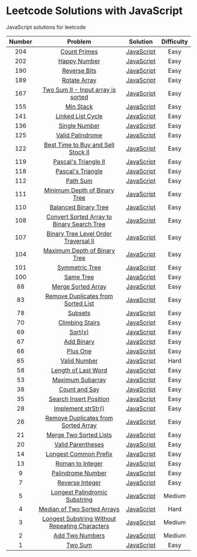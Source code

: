 # Leetcode Solutions with JavaScript

JavaScript solutions for leetcode

| Number |                 Problem                  |                 Solution                 | Difficulty |
| :----: | :--------------------------------------: | :--------------------------------------: | :--------: |
|  204   | [Count Primes](https://leetcode.com/problems/count-primes/description/) | [JavaScript](https://github.com/calabash519/leetcode/blob/master/solution/countPrimes.js) |    Easy    |
|  202   | [Happy Number](https://leetcode.com/problems/happy-number/description/) | [JavaScript](https://github.com/calabash519/leetcode/blob/master/solution/happyNumber.js) |    Easy    |
|  190   | [Reverse Bits](https://leetcode.com/problems/reverse-bits/description/) | [JavaScript](https://github.com/calabash519/leetcode/blob/master/solution/reverseBits.js) |    Easy    |
|  189   | [Rotate Array](https://leetcode.com/problems/rotate-array/tabs/description) | [JavaScript](https://github.com/calabash519/leetcode/blob/master/solution/rotateArray.js) |    Easy    |
|  167   | [Two Sum II - Input array is sorted](https://leetcode.com/problems/two-sum-ii-input-array-is-sorted/#/description) | [JavaScript](https://github.com/calabash519/leetcode/blob/master/solution/Two%20Sum%20II%20Input%20array%20is%20sorted.js) |    Easy    |
|  155   | [Min Stack](https://leetcode.com/problems/min-stack/) | [JavaScript](https://github.com/calabash519/leetcode/blob/master/solution/minStack.js) |    Easy    |
|  141   | [Linked List Cycle](https://leetcode.com/problems/linked-list-cycle/) | [JavaScript](https://github.com/calabash519/leetcode/blob/master/solution/linkedListCycle.js) |    Easy    |
|  136   | [Single Number](https://leetcode.com/problems/single-number/) | [JavaScript](https://github.com/calabash519/leetcode/blob/master/solution/singleNumber.js) |    Easy    |
|  125   | [Valid Palindrome](https://leetcode.com/problems/valid-palindrome/) | [JavaScript](https://github.com/calabash519/leetcode/blob/master/solution/validPalindrome.js) |    Easy    |
|  122   | [Best Time to Buy and Sell Stock II](https://leetcode.com/problems/best-time-to-buy-and-sell-stock-ii/) | [JavaScript](https://github.com/calabash519/leetcode/blob/master/solution/bestTimeToBuyAndSellStockII.js) |    Easy    |
|  119   | [Pascal's Triangle II](https://leetcode.com/problems/pascals-triangle-ii/) | [JavaScript](https://github.com/calabash519/leetcode/blob/master/solution/pascal'sTriangleII.js) |    Easy    |
|  118   | [Pascal's Triangle](https://leetcode.com/problems/pascals-triangle/) | [JavaScript](https://github.com/calabash519/leetcode/blob/master/solution/pascal'sTriangle.js) |    Easy    |
|  112   | [Path Sum](https://leetcode.com/problems/path-sum/) | [JavaScript](https://github.com/calabash519/leetcode/blob/master/solution/pathSum.js) |    Easy    |
|  111   | [Minimum Depth of Binary Tree](https://leetcode.com/problems/minimum-depth-of-binary-tree/) | [JavaScript](https://github.com/calabash519/leetcode/blob/master/solution/maximumDepthofBinaryTree.js) |    Easy    |
|  110   | [Balanced Binary Tree](https://leetcode.com/problems/balanced-binary-tree/) | [JavaScript](https://github.com/calabash519/leetcode/blob/master/solution/balancedBinaryTree.js) |    Easy    |
|  108   | [Convert Sorted Array to Binary Search Tree](https://leetcode.com/problems/convert-sorted-array-to-binary-search-tree/) | [JavaScript](https://github.com/calabash519/leetcode/blob/master/solution/convertSortedArrayToBinarySearchTree.js) |    Easy    |
|  107   | [Binary Tree Level Order Traversal II](https://leetcode.com/problems/binary-tree-level-order-traversal-ii/) | [JavaScript](https://github.com/calabash519/leetcode/blob/master/solution/binaryTreeLevelOrderTraversalII.js) |    Easy    |
|  104   | [Maximum Depth of Binary Tree](https://leetcode.com/problems/maximum-depth-of-binary-tree/) | [JavaScript](https://github.com/calabash519/leetcode/blob/master/solution/maximumDepthofBinaryTree.js) |    Easy    |
|  101   | [Symmetric Tree](https://leetcode.com/problems/symmetric-tree/) | [JavaScript](https://github.com/calabash519/leetcode/blob/master/solution/symmetricTree.js) |    Easy    |
|  100   | [Same Tree](https://leetcode.com/problems/same-tree/) | [JavaScript](https://github.com/calabash519/leetcode/blob/master/solution/sameTree.js) |    Easy    |
|   88   | [Merge Sorted Array](https://leetcode.com/problems/merge-sorted-array/) | [JavaScript](https://github.com/calabash519/leetcode/blob/master/solution/mergeSortedArray.js) |    Easy    |
|   83   | [Remove Duplicates from Sorted List](https://leetcode.com/problems/remove-duplicates-from-sorted-list/) | [JavaScript](https://github.com/calabash519/leetcode/blob/master/solution/removeDuplicatesfromSortedList.js) |    Easy    |
|   78   | [Subsets](https://leetcode.com/problems/subsets/description/) | [JavaScript](https://github.com/calabash519/leetcode/blob/master/solution/Subsets.js) |    Easy    |
|   70   | [Climbing Stairs](https://leetcode.com/problems/climbing-stairs/) | [JavaScript](https://github.com/calabash519/leetcode/blob/master/solution/climbingStairs.js) |    Easy    |
|   69   | [Sqrt(x)](https://leetcode.com/problems/sqrtx/) | [JavaScript](https://github.com/calabash519/leetcode/blob/master/solution/sqrt(x).js) |    Easy    |
|   67   | [Add Binary](https://leetcode.com/problems/add-binary/) | [JavaScript](https://github.com/calabash519/leetcode/blob/master/solution/addBinary.js) |    Easy    |
|   66   | [Plus One](https://leetcode.com/problems/plus-one/) | [JavaScript](https://github.com/calabash519/leetcode/blob/master/solution/plusOne.js) |    Easy    |
|   65   | [Valid Number](https://leetcode.com/problems/valid-number/) | [JavaScript](https://github.com/calabash519/leetcode/blob/master/solution/validNumber.js) |    Hard    |
|   58   | [Length of Last Word](https://leetcode.com/problems/length-of-last-word/) | [JavaScript](https://github.com/calabash519/leetcode/blob/master/solution/lengthOfLastWord.js) |    Easy    |
|   53   | [Maximum Subarray](https://leetcode.com/problems/maximum-subarray/) | [JavaScript](https://github.com/calabash519/leetcode/blob/master/solution/maximumSubarray.js) |    Easy    |
|   38   | [Count and Say](https://leetcode.com/problems/count-and-say/) | [JavaScript](https://github.com/calabash519/leetcode/blob/master/solution/countAndSay.js) |    Easy    |
|   35   | [Search Insert Position](https://leetcode.com/problems/search-insert-position/) | [JavaScript](https://github.com/calabash519/leetcode/blob/master/solution/searchInsertPosition.js) |    Easy    |
|   28   | [Implement strStr()](https://leetcode.com/problems/implement-strstr/) | [JavaScript](https://github.com/calabash519/leetcode/blob/master/solution/implements_strStr().js) |    Easy    |
|   26   | [Remove Duplicates from Sorted Array](https://leetcode.com/problems/remove-duplicates-from-sorted-array/) | [JavaScript](https://github.com/calabash519/leetcode/blob/master/solution/removeDuplicatesfromSortedArray.js) |    Easy    |
|   21   | [Merge Two Sorted Lists](https://leetcode.com/problems/merge-two-sorted-lists/) | [JavaScript](https://github.com/calabash519/leetcode/blob/master/solution/mergeTwoSortedLists.js) |    Easy    |
|   20   | [Valid Parentheses](https://leetcode.com/problems/valid-parentheses/) | [JavaScript](https://github.com/calabash519/leetcode/blob/master/solution/validParentheses.js) |    Easy    |
|   14   | [Longest Common Prefix](https://leetcode.com/problems/longest-common-prefix/) | [JavaScript](https://github.com/calabash519/leetcode/blob/master/solution/longestCommonPrefix.js) |    Easy    |
|   13   | [Roman to Integer](https://leetcode.com/problems/roman-to-integer/) | [JavaScript](https://github.com/calabash519/leetcode/blob/master/solution/romanToInteger.js) |    Easy    |
|   9    | [Palindrome Number](https://leetcode.com/problems/palindrome-number/) | [JavaScript](https://github.com/calabash519/leetcode/blob/master/solution/palindrome.js) |    Easy    |
|   7    | [Reverse Integer](https://leetcode.com/problems/reverse-integer/) | [JavaScript](https://github.com/calabash519/leetcode/blob/master/solution/reverseInteger.js) |    Easy    |
|   5    | [Longest Palindromic Substring](https://leetcode.com/problems/longest-palindromic-substring/) | [JavaScript](https://github.com/calabash519/leetcode/blob/master/solution/longestPalindromicSubstring.js) |   Medium   |
|   4    | [Median of Two Sorted Arrays](https://leetcode.com/problems/median-of-two-sorted-arrays/) | [JavaScript](https://github.com/calabash519/leetcode/blob/master/solution/medianofTwoSortedArrays.js) |    Hard    |
|   3    | [Longest Substring Without Repeating Characters](https://leetcode.com/problems/longest-substring-without-repeating-characters/) | [JavaScript](https://github.com/calabash519/leetcode/blob/master/solution/longestSubstringWithoutRepeatingCharacters.js) |   Medium   |
|   2    | [Add Two Numbers](https://leetcode.com/problems/add-two-numbers/) | [JavaScript](https://github.com/calabash519/leetcode/blob/master/solution/addTwoNumbers.js) |   Medium   |
|   1    | [Two Sum](https://leetcode.com/problems/two-sum/) | [JavaScript](https://github.com/calabash519/leetcode/blob/master/solution/twoSum.js) |    Easy    |

